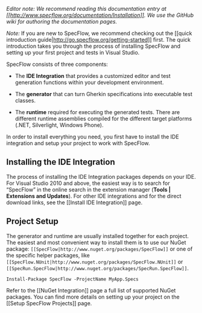 _Editor note: We recommend reading this documentation entry at [[http://www.specflow.org/documentation/Installation]]. We use the GitHub wiki for authoring the documentation pages._

_Note:_ If you are new to SpecFlow, we recommend checking out the [[quick introduction guide|http://go.specflow.org/getting-started]] first. The quick introduction takes you through the process of installing SpecFlow and setting up your first project and tests in Visual Studio. 

SpecFlow consists of three components:

* The **IDE Integration** that provides a customized editor and test generation functions within your development environment.

* The **generator** that can turn Gherkin specifications into executable test classes.

* The **runtime** required for executing the generated tests. There are different runtime assemblies compiled for the different target platforms (.NET, Silverlight, Windows Phone).

In order to install everything you need, you first have to install the IDE integration and setup your project to work with SpecFlow. 

## Installing the IDE Integration

The process of installing the IDE Integration packages depends on your IDE. For Visual Studio 2010 and above, the easiest way is to search for “SpecFlow” in the online search in the extension manager (**Tools | Extensions and Updates**). For other IDE integrations and for the direct download links, see the [[Install IDE Integration]] page.

## Project Setup

The generator and runtime are usually installed together for each project. The easiest and most convenient way to install them is to use our NuGet package: `[[SpecFlow|http://www.nuget.org/packages/SpecFlow]]` or one of the specific helper packages, like `[[SpecFlow.NUnit|http://www.nuget.org/packages/SpecFlow.NUnit]]` or `[[SpecRun.SpecFlow|http://www.nuget.org/packages/SpecRun.SpecFlow]]`. 

```
Install-Package SpecFlow -ProjectName MyApp.Specs
```

Refer to the [[NuGet Integration]] page a full list of supported NuGet packages. You can find more details on setting up your project on the [[Setup SpecFlow Projects]] page.